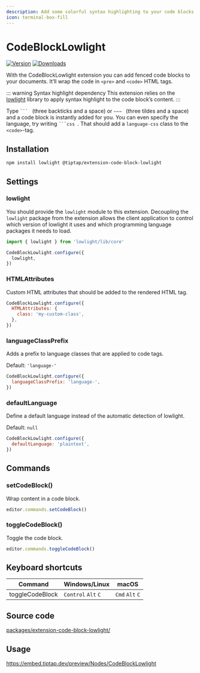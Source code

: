 ```yaml
---
description: Add some colorful syntax highlighting to your code blocks.
icon: terminal-box-fill
---
```


# CodeBlockLowlight
[![Version](https://img.shields.io/npm/v/@tiptap/extension-code-block-lowlight.svg?label=version)](https://www.npmjs.com/package/@tiptap/extension-code-block-lowlight)
[![Downloads](https://img.shields.io/npm/dm/@tiptap/extension-code-block-lowlight.svg)](https://npmcharts.com/compare/@tiptap/extension-code-block-lowlight?minimal=true)

With the CodeBlockLowlight extension you can add fenced code blocks to your documents. It’ll wrap the code in `<pre>` and `<code>` HTML tags.

::: warning Syntax highlight dependency
This extension relies on the [lowlight](https://github.com/wooorm/lowlight) library to apply syntax highlight to the code block’s content.
:::

Type <code>&grave;&grave;&grave;&nbsp;</code> (three backticks and a space) or <code>&Tilde;&Tilde;&Tilde;&nbsp;</code> (three tildes and a space) and a code block is instantly added for you. You can even specify the language, try writing <code>&grave;&grave;&grave;css&nbsp;</code>. That should add a `language-css` class to the `<code>`-tag.

## Installation
```bash
npm install lowlight @tiptap/extension-code-block-lowlight
```

## Settings

### lowlight

You should provide the `lowlight` module to this extension. Decoupling the `lowlight`
package from the extension allows the client application to control which
version of lowlight it uses and which programming language packages it needs to load.

```js
import { lowlight } from 'lowlight/lib/core'

CodeBlockLowlight.configure({
  lowlight,
})
```

### HTMLAttributes
Custom HTML attributes that should be added to the rendered HTML tag.

```js
CodeBlockLowlight.configure({
  HTMLAttributes: {
    class: 'my-custom-class',
  },
})
```

### languageClassPrefix
Adds a prefix to language classes that are applied to code tags.

Default: `'language-'`

```js
CodeBlockLowlight.configure({
  languageClassPrefix: 'language-',
})
```

### defaultLanguage
Define a default language instead of the automatic detection of lowlight.

Default: `null`

```js
CodeBlockLowlight.configure({
  defaultLanguage: 'plaintext',
})
```

## Commands

### setCodeBlock()
Wrap content in a code block.

```js
editor.commands.setCodeBlock()
```

### toggleCodeBlock()
Toggle the code block.

```js
editor.commands.toggleCodeBlock()
```

## Keyboard shortcuts
| Command         | Windows/Linux                 | macOS                     |
| --------------- | ----------------------------- | ------------------------- |
| toggleCodeBlock | `Control`&nbsp;`Alt`&nbsp;`C` | `Cmd`&nbsp;`Alt`&nbsp;`C` |

## Source code
[packages/extension-code-block-lowlight/](https://github.com/ueberdosis/tiptap/blob/main/packages/extension-code-block-lowlight/)

## Usage
https://embed.tiptap.dev/preview/Nodes/CodeBlockLowlight
